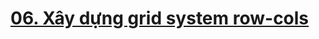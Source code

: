 # [06. Xây dựng grid system row-cols](./%2306.%20X%C3%A2y%20d%E1%BB%B1ng%20grid%20system%20row-cols.md)
